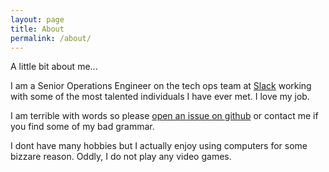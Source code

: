 ```yaml
---
layout: page
title: About
permalink: /about/
---
```

A little bit about me...

I am a Senior Operations Engineer on the tech ops team at [Slack][slack] working with some of the most talented individuals I have ever met. I love my job.

I am terrible with words so please [open an issue on github][github_issue] or contact me if you find some of my bad grammar.

I dont have many hobbies but I actually enjoy using computers for some bizzare reason. Oddly, I do not play any video games.


[slack]: https://slack.com
[github_issue]: https://github.com/alexmgraham/alexmgraham.github.io/issues/new
